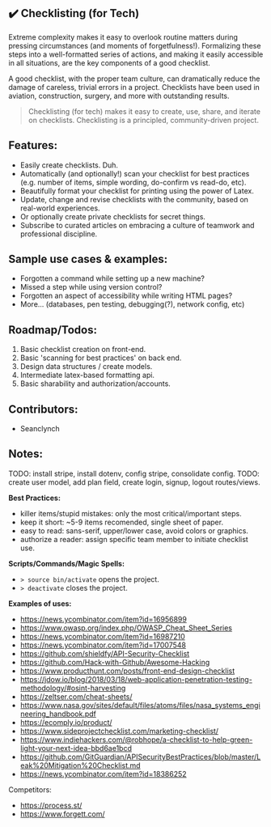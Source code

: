 ## :heavy_check_mark: Checklisting (for Tech)

Extreme complexity makes it easy to overlook routine matters during pressing circumstances (and moments of forgetfulness!). Formalizing these steps into a well-formatted series of actions, and making it easily accessible in all situations, are the key components of a good checklist.

A good checklist, with the proper team culture, can dramatically reduce the damage of careless, trivial errors in a project. Checklists have been used in aviation, construction, surgery, and more with outstanding results.

> Checklisting (for tech) makes it easy to create, use, share, and iterate on checklists.
> Checklisting is a principled, community-driven project.


## Features:
* Easily create checklists. Duh.
* Automatically (and optionally!) scan your checklist for best practices (e.g. number of items, simple wording, do-confirm vs read-do, etc).
* Beautifully format your checklist for printing using the power of Latex.
* Update, change and revise checklists with the community, based on real-world experiences.
* Or optionally create private checklists for secret things.
* Subscribe to curated articles on embracing a culture of teamwork and professional discipline.


## Sample use cases & examples:
* Forgotten a command while setting up a new machine?
* Missed a step while using version control?
* Forgotten an aspect of accessibility while writing HTML pages?
* More... (databases, pen testing, debugging(?), network config, etc)


## Roadmap/Todos:
1. Basic checklist creation on front-end.
2. Basic 'scanning for best practices' on back end.
3. Design data structures / create models.
3. Intermediate latex-based formatting api.
4. Basic sharability and authorization/accounts.


## Contributors:
* Seanclynch


## Notes:

TODO: install stripe, install dotenv, config stripe, consolidate config.
TODO: create user model, add plan field, create login, signup, logout routes/views.


__Best Practices:__
* killer items/stupid mistakes: only the most critical/important steps.
* keep it short: ~5-9 items recomended, single sheet of paper.
* easy to read: sans-serif, upper/lower case, avoid colors or graphics.
* authorize a reader: assign specific team member to initiate checklist use.


__Scripts/Commands/Magic Spells:__
* `> source bin/activate` opens the project.
* `> deactivate` closes the project.


__Examples of uses:__
* https://news.ycombinator.com/item?id=16956899
* https://www.owasp.org/index.php/OWASP_Cheat_Sheet_Series
* https://news.ycombinator.com/item?id=16987210
* https://news.ycombinator.com/item?id=17007548
* https://github.com/shieldfy/API-Security-Checklist
* https://github.com/Hack-with-Github/Awesome-Hacking
* https://www.producthunt.com/posts/front-end-design-checklist
* https://jdow.io/blog/2018/03/18/web-application-penetration-testing-methodology/#osint-harvesting
* https://zeltser.com/cheat-sheets/
* https://www.nasa.gov/sites/default/files/atoms/files/nasa_systems_engineering_handbook.pdf
* https://ecomply.io/product/
* https://www.sideprojectchecklist.com/marketing-checklist/
* https://www.indiehackers.com/@robhope/a-checklist-to-help-green-light-your-next-idea-bbd6ae1bcd
* https://github.com/GitGuardian/APISecurityBestPractices/blob/master/Leak%20Mitigation%20Checklist.md
* https://news.ycombinator.com/item?id=18386252

Competitors:
* https://process.st/
* https://www.forgett.com/
